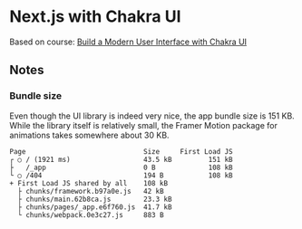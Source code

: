 # Next.js with Chakra UI
Based on course: [Build a Modern User Interface with Chakra UI](https://egghead.io/courses/build-a-modern-user-interface-with-chakra-ui-fac68106)

## Notes
### Bundle size
Even though the UI library is indeed very nice, the app bundle size is 151 KB. While the library itself is relatively small, the Framer Motion package for animations takes somewhere about 30 KB.

```
Page                             Size     First Load JS
┌ ○ / (1921 ms)                  43.5 kB         151 kB
├   /_app                        0 B             108 kB
└ ○ /404                         194 B           108 kB
+ First Load JS shared by all    108 kB
  ├ chunks/framework.b97a0e.js   42 kB
  ├ chunks/main.62b8ca.js        23.3 kB
  ├ chunks/pages/_app.e6f760.js  41.7 kB
  └ chunks/webpack.0e3c27.js     883 B
  ```
